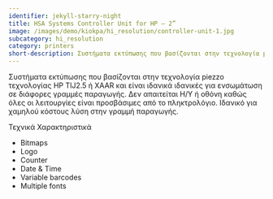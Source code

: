 ```yaml
---
identifier: jekyll-starry-night
title: HSA Systems Controller Unit for HP – 2”
image: /images/demo/kiokpa/hi_resolution/controller-unit-1.jpg
subcategory: hi_resolution
category: printers
short-description: Συστήματα εκτύπωσης που βασίζονται στην τεχνολογία piezzo τεχνολογίας HP TIJ2.5 ή XAAR 
---
```





Συστήματα εκτύπωσης που βασίζονται στην τεχνολογία piezzo τεχνολογίας HP TIJ2.5 ή XAAR και είναι ιδανικά  ιδανικές για ενσωμάτωση σε διάφορες γραμμές παραγωγής. Δεν απαιτείται Η/Υ  ή οθόνη καθώς όλες οι λειτουργίες είναι προσβάσιμες από το πληκτρολόγιο. Ιδανικό για χαμηλού κόστους λύση στην γραμμή παραγωγής. 







Τεχνικά Χαρακτηριστικά

 *   Bitmaps
 *   Logo
 *   Counter
 *   Date & Time
 *   Variable barcodes
 *   Multiple fonts


